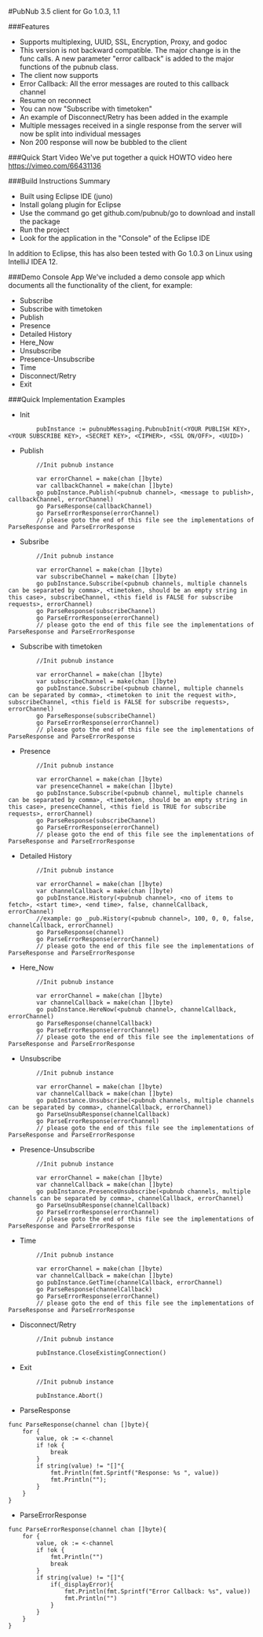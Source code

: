 #PubNub 3.5 client for Go 1.0.3, 1.1

###Features
* Supports multiplexing, UUID, SSL, Encryption, Proxy, and godoc
* This version is not backward compatible. The major change is in the func calls. A new parameter "error callback" is added to the major functions of the pubnub class.
* The client now supports
* Error Callback: All the error messages are routed to this callback channel
* Resume on reconnect
* You can now "Subscribe with timetoken"
* An example of Disconnect/Retry has been added in the example 
* Multiple messages received in a single response from the server will now be split into individual messages
* Non 200 response will now be bubbled to the client

###Quick Start Video
We've put together a quick HOWTO video here https://vimeo.com/66431136

###Build Instructions Summary
* Built using Eclipse IDE (juno) 
* Install golang plugin for Eclipse
* Use the command go get github.com/pubnub/go to download and install the package
* Run the project
* Look for the application in the "Console" of the Eclipse IDE

In addition to Eclipse, this has also been tested with Go 1.0.3 on Linux using IntelliJ IDEA 12.

###Demo Console App
We've included a demo console app which documents all the functionality of the client, for example:

* Subscribe
* Subscribe with timetoken
* Publish
* Presence
* Detailed History
* Here_Now
* Unsubscribe
* Presence-Unsubscribe
* Time
* Disconnect/Retry
* Exit

###Quick Implementation Examples
* Init
```
        pubInstance := pubnubMessaging.PubnubInit(<YOUR PUBLISH KEY>, <YOUR SUBSCRIBE KEY>, <SECRET KEY>, <CIPHER>, <SSL ON/OFF>, <UUID>)
```

* Publish

```
        //Init pubnub instance

        var errorChannel = make(chan []byte)
        var callbackChannel = make(chan []byte)
        go pubInstance.Publish(<pubnub channel>, <message to publish>, callbackChannel, errorChannel)
        go ParseResponse(callbackChannel)
        go ParseErrorResponse(errorChannel) 
        // please goto the end of this file see the implementations of ParseResponse and ParseErrorResponse
```

* Subsribe

```
        //Init pubnub instance

        var errorChannel = make(chan []byte)
        var subscribeChannel = make(chan []byte)
        go pubInstance.Subscribe(<pubnub channels, multiple channels can be separated by comma>, <timetoken, should be an empty string in this case>, subscribeChannel, <this field is FALSE for subscribe requests>, errorChannel)
        go ParseResponse(subscribeChannel)  
        go ParseErrorResponse(errorChannel)  
        // please goto the end of this file see the implementations of ParseResponse and ParseErrorResponse
```

* Subscribe with timetoken

```
        //Init pubnub instance

        var errorChannel = make(chan []byte)
        var subscribeChannel = make(chan []byte)
        go pubInstance.Subscribe(<pubnub channel, multiple channels can be separated by comma>, <timetoken to init the request with>, subscribeChannel, <this field is FALSE for subscribe requests>, errorChannel)
        go ParseResponse(subscribeChannel)  
        go ParseErrorResponse(errorChannel)  
        // please goto the end of this file see the implementations of ParseResponse and ParseErrorResponse
```

* Presence
```
        //Init pubnub instance

        var errorChannel = make(chan []byte)
        var presenceChannel = make(chan []byte)
        go pubInstance.Subscribe(<pubnub channel, multiple channels can be separated by comma>, <timetoken, should be an empty string in this case>, presenceChannel, <this field is TRUE for subscribe requests>, errorChannel)
        go ParseResponse(subscribeChannel)  
        go ParseErrorResponse(errorChannel)  
        // please goto the end of this file see the implementations of ParseResponse and ParseErrorResponse
```

* Detailed History
```
        //Init pubnub instance

        var errorChannel = make(chan []byte)
        var channelCallback = make(chan []byte)
        go pubInstance.History(<pubnub channel>, <no of items to fetch>, <start time>, <end time>, false, channelCallback, errorChannel)
        //example: go _pub.History(<pubnub channel>, 100, 0, 0, false, channelCallback, errorChannel)
        go ParseResponse(channel)
        go ParseErrorResponse(errorChannel)  
        // please goto the end of this file see the implementations of ParseResponse and ParseErrorResponse
```

* Here_Now
```
        //Init pubnub instance

        var errorChannel = make(chan []byte)
        var channelCallback = make(chan []byte)
        go pubInstance.HereNow(<pubnub channel>, channelCallback, errorChannel)
        go ParseResponse(channelCallback)
        go ParseErrorResponse(errorChannel) 
        // please goto the end of this file see the implementations of ParseResponse and ParseErrorResponse
```

* Unsubscribe
```
        //Init pubnub instance

        var errorChannel = make(chan []byte)
        var channelCallback = make(chan []byte)
        go pubInstance.Unsubscribe(<pubnub channels, multiple channels can be separated by comma>, channelCallback, errorChannel)
        go ParseUnsubResponse(channelCallback)
        go ParseErrorResponse(errorChannel) 
        // please goto the end of this file see the implementations of ParseResponse and ParseErrorResponse
```

* Presence-Unsubscribe
```
        //Init pubnub instance

        var errorChannel = make(chan []byte)
        var channelCallback = make(chan []byte)
        go pubInstance.PresenceUnsubscribe(<pubnub channels, multiple channels can be separated by comma>, channelCallback, errorChannel)
        go ParseUnsubResponse(channelCallback)
        go ParseErrorResponse(errorChannel) 
        // please goto the end of this file see the implementations of ParseResponse and ParseErrorResponse
```

* Time

```
        //Init pubnub instance

        var errorChannel = make(chan []byte)
        var channelCallback = make(chan []byte)
        go pubInstance.GetTime(channelCallback, errorChannel)
        go ParseResponse(channelCallback)
        go ParseErrorResponse(errorChannel) 
        // please goto the end of this file see the implementations of ParseResponse and ParseErrorResponse
```

* Disconnect/Retry
```
        //Init pubnub instance

        pubInstance.CloseExistingConnection() 
```

* Exit
```
        //Init pubnub instance

        pubInstance.Abort()  
```

* ParseResponse
```
func ParseResponse(channel chan []byte){
    for {
        value, ok := <-channel
        if !ok {
            break
        }
        if string(value) != "[]"{
            fmt.Println(fmt.Sprintf("Response: %s ", value))
            fmt.Println("");
        }
    }
}
```

* ParseErrorResponse
```
func ParseErrorResponse(channel chan []byte){
    for {
        value, ok := <-channel
        if !ok {  
            fmt.Println("")            
            break
        }
        if string(value) != "[]"{
            if(_displayError){
                fmt.Println(fmt.Sprintf("Error Callback: %s", value))
                fmt.Println("")
            }
        }
    }
}
```
